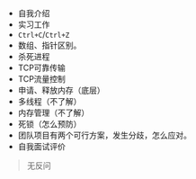 - 自我介绍
- 实习工作
- `Ctrl+C`/`Ctrl+Z `
- 数组、指针区别。
- 杀死进程
- TCP可靠传输
- TCP流量控制
- 申请、释放内存（底层）
- 多线程（不了解）
- 内存管理（不了解）
- 死锁（怎么预防）
- 团队项目有两个可行方案，发生分歧，怎么应对。
- 自我面试评价

> 无反问